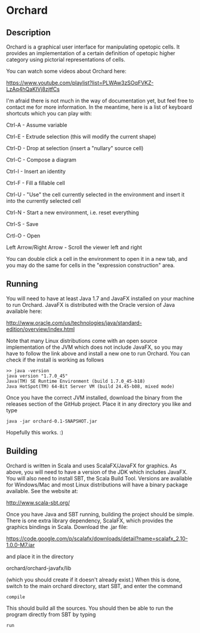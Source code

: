 # Orchard 

## Description

Orchard is a graphical user interface for manipulating opetopic cells.  It provides
an implementation of a certain definition of opetopic higher category using pictorial
representations of cells.

You can watch some videos about Orchard here:

https://www.youtube.com/playlist?list=PLWAw3zSOqFVKZ-LzAq4hQaKIVj8zjtfCs

I'm afraid there is not much in the way of documentation yet, but feel free to contact
me for more information.  In the meantime, here is a list of keyboard shortcuts which
you can play with:

Ctrl-A  -  Assume variable

Ctrl-E  -  Extrude selection (this will modify the current shape)

Ctrl-D  -  Drop at selection (insert a "nullary" source cell)

Ctrl-C  -  Compose a diagram

Ctrl-I  -  Insert an identity

Ctrl-F  -  Fill a fillable cell

Ctrl-U  -  "Use" the cell currently selected in the environment
           and insert it into the currently selected cell

Ctrl-N  -  Start a new environment, i.e. reset everything

Ctrl-S  -  Save

Crtl-O  -  Open

Left Arrow/Right Arrow  -  Scroll the viewer left and right

You can double click a cell in the environment to open it in a new tab, and you
may do the same for cells in the "expression construction" area.

## Running

You will need to have at least Java 1.7 and JavaFX installed on your machine to run
Orchard.  JavaFX is distributed with the Oracle version of Java available here:

http://www.oracle.com/us/technologies/java/standard-edition/overview/index.html

Note that many Linux distributions come with an open source implementation of the
JVM which does not include JavaFX, so you may have to follow the link above and install
a new one to run Orchard.  You can check if the install is working as follows

```
>> java -version
java version "1.7.0_45"
Java(TM) SE Runtime Environment (build 1.7.0_45-b18)
Java HotSpot(TM) 64-Bit Server VM (build 24.45-b08, mixed mode)
```

Once you have the correct JVM installed, download the binary from the releases section
of the GitHub project.  Place it in any directory you like and type

`java -jar orchard-0.1-SNAPSHOT.jar`

Hopefully this works. :)

## Building

Orchard is written in Scala and uses ScalaFX/JavaFX for graphics.  As above, you will
need to have a version of the JDK which includes JavaFX.  You will also need to install
SBT, the Scala Build Tool.  Versions are available for Windows/Mac and most Linux
distributions will have a binary package available.  See the website at:

http://www.scala-sbt.org/

Once you have Java and SBT running, building the project should be simple.  There is one
extra library dependency, ScalaFX, which provides the graphics bindings in Scala.  Download
the .jar file:

https://code.google.com/p/scalafx/downloads/detail?name=scalafx_2.10-1.0.0-M7.jar

and place it in the directory

orchard/orchard-javafx/lib

(which you should create if it doesn't already exist.)  When this is done, switch to the
main orchard directory, start SBT, and enter the command

`compile`

This should build all the sources.  You should then be able to run the program directly
from SBT by typing 

`run`














